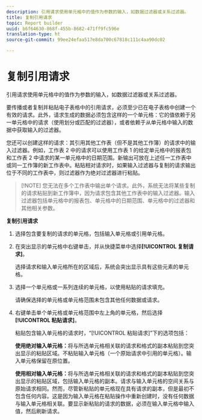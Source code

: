 ```yaml
---
description: 引用请求使用单元格中的值作为参数的输入，如数据过滤器或关系过滤器。
title: 复制引用请求
topic: Report builder
uuid: b6f64630-868f-455b-8682-471ff9fc596e
translation-type: ht
source-git-commit: 99ee24efaa517e8da700c67818c111c4aa90dc02

---
```



# 复制引用请求

引用请求使用单元格中的值作为参数的输入，如数据过滤器或关系过滤器。

要传播或者复制并粘贴电子表格中的引用请求，必须至少已在电子表格中创建一个有效的请求。此外，请求生成的数据必须包含这样的一个单元格：它的值依赖于另一单元格中的请求（使用划分或匹配的过滤器），或者依赖于从单元格中输入的数据中获取输入的过滤器。

您还可以创建这样的请求：其引用其他工作表（但不是其他工作簿）的请求中的输入过滤器。例如，工作表 2 中的请求可以使用工作表 1 的给定单元格中的报表包和工作表 2 中请求的某一单元格中的日期范围。新输出可放在上述任一工作表中或同一工作簿的新工作表中。粘贴相对请求时，如果输入过滤器与复制的请求输出位于不同的工作表中，则过滤器作为绝对过滤器进行粘贴。

> [!NOTE] 您无法在多个工作表中输出单个请求。此外，系统无法将某些复制的请求粘贴到新工作簿中，因为请求包含其他工作表中的输入过滤器。输入过滤器包括单元格中的报表包、单元格中的日期范围、单元格中的过滤器和其他相关参数。

**复制引用请求**

1. 选择包含要复制的请求的单元格，包括输入单元格或引用单元格。
1. 在突出显示的单元格中右键单击，并从快捷菜单中选择&#x200B;**[!UICONTROL 复制请求]**。

   选择请求和输入单元格所在的区域后，系统会突出显示具有这些元素的单元格。
1. 选择一个单元格或一系列连续的单元格，以使用粘贴的请求填充。

   请确保选择的单元格或单元格范围未包含其他任何数据或请求。
1. 右键单击单个单元格或单元格范围中左上角的单元格，然后选择&#x200B;**[!UICONTROL 粘贴请求]**。

   粘贴包含输入单元格的请求时，“[!UICONTROL 粘贴请求]”下的选项包括：

   **使用绝对输入单元格：**&#x200B;将与所选单元格相关联的请求和格式的副本粘贴到您突出显示的粘贴区域。不粘贴输入单元格（一个原始请求中引用的单元格）。输入单元格保留在原位置。

   **使用相对输入单元格：**&#x200B;将与所选单元格相关联的请求和格式的副本粘贴到您突出显示的粘贴区域，包括输入单元格的副本。请求与输入单元格的空间关系与原始请求相同。然而，尽管新粘贴的单元格现在具有请求的副本，但是最初不包含任何内容。这是因为输入单元格在粘贴操作中重新创建时，没有任何数据与输入单元格相关联。要显示新粘贴的请求的数据，必须在输入单元格中输入值，然后刷新请求。
